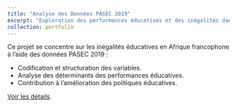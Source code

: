 ```yaml
---
title: "Analyse des Données PASEC 2019"
excerpt: "Exploration des performances éducatives et des inégalités dans les systèmes éducatifs d’Afrique francophone.<br/><img src='/images/passec_figure/BoxPlot_MATHS_PV5.png'>"
collection: portfolio
---
```


Ce projet se concentre sur les inégalités éducatives en Afrique francophone à l’aide des données PASEC 2019 :

- Codification et structuration des variables.
- Analyse des déterminants des performances éducatives.
- Contribution à l’amélioration des politiques éducatives.

[Voir les détails](https://lienverslerapport.com).
